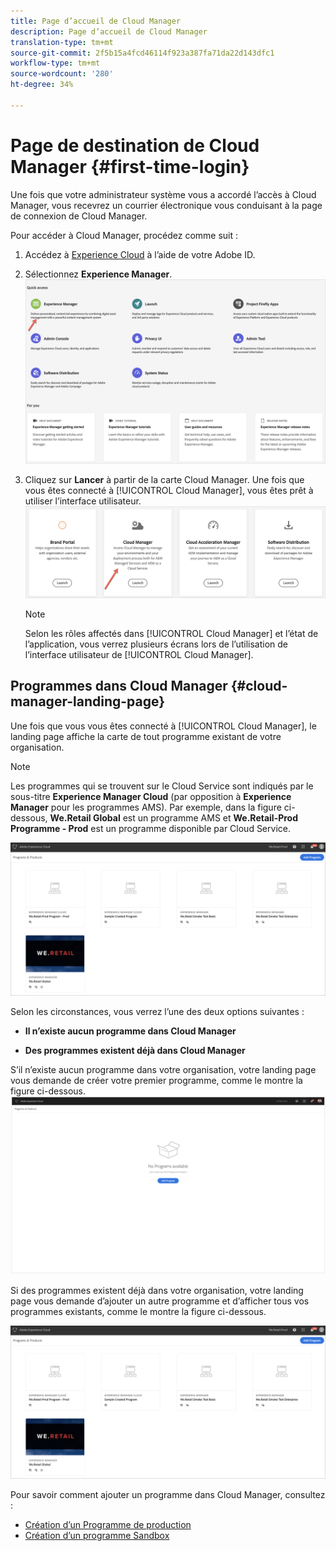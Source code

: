 ```yaml
---
title: Page d’accueil de Cloud Manager
description: Page d’accueil de Cloud Manager
translation-type: tm+mt
source-git-commit: 2f5b15a4fcd46114f923a387fa71da22d143dfc1
workflow-type: tm+mt
source-wordcount: '280'
ht-degree: 34%

---
```



# Page de destination de Cloud Manager {#first-time-login}

Une fois que votre administrateur système vous a accordé l’accès à Cloud Manager, vous recevrez un courrier électronique vous conduisant à la page de connexion de Cloud Manager.

Pour accéder à Cloud Manager, procédez comme suit :

1. Accédez à [Experience Cloud](https://experience.adobe.com/) à l’aide de votre Adobe ID.
1. Sélectionnez **Experience Manager**.
   ![](assets/landing-page1.png)

1. Cliquez sur **Lancer** à partir de la carte Cloud Manager.
Une fois que vous êtes connecté à [!UICONTROL Cloud Manager], vous êtes prêt à utiliser l’interface utilisateur.
   ![](assets/landing-page2.png)

   >[!NOTE]
   >
   >Selon les rôles affectés dans [!UICONTROL Cloud Manager] et l’état de l’application, vous verrez plusieurs écrans lors de l’utilisation de l’interface utilisateur de [!UICONTROL Cloud Manager].

## Programmes dans Cloud Manager {#cloud-manager-landing-page}

Une fois que vous vous êtes connecté à [!UICONTROL Cloud Manager], le landing page affiche la carte de tout programme existant de votre organisation.

>[!NOTE]
>Les programmes qui se trouvent sur le Cloud Service sont indiqués par le sous-titre **Experience Manager Cloud** (par opposition à **Experience Manager** pour les programmes AMS).
>Par exemple, dans la figure ci-dessous, **We.Retail Global** est un programme AMS et **We.Retail-Prod Programme - Prod** est un programme disponible par Cloud Service.

![](assets/first_timelogin1.png)

Selon les circonstances, vous verrez l’une des deux options suivantes :

* **Il n’existe aucun programme dans Cloud Manager**

* **Des programmes existent déjà dans Cloud Manager**


S’il n’existe aucun programme dans votre organisation, votre landing page vous demande de créer votre premier programme, comme le montre la figure ci-dessous.
![](assets/first_timelogin0.png)


Si des programmes existent déjà dans votre organisation, votre landing page vous demande d’ajouter un autre programme et d’afficher tous vos programmes existants, comme le montre la figure ci-dessous.

![](assets/first_timelogin1.png)


Pour savoir comment ajouter un programme dans Cloud Manager, consultez :

* [Création d’un Programme de production](/help/onboarding/getting-access-to-aem-in-cloud/creating-production-program.md)
* [Création d’un programme Sandbox](/help/onboarding/getting-access-to-aem-in-cloud/creating-sandbox-program.md)


